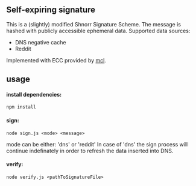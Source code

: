 ## Self-expiring signature

This is a (slightly) modified Shnorr Signature Scheme. The message is hashed with publicly accessible ephemeral data.
Supported data sources:

* DNS negative cache
* Reddit


Implemented with ECC provided by [mcl](https://github.com/herumi/mcl-wasm).

## usage
#### install dependencies:

`npm install`


#### sign:
`node sign.js <mode> <message>`

mode can be either: 'dns' or 'reddit'
In case of 'dns' the sign process will continue indefinately in order to refresh the data inserted into DNS.

#### verify:
`node verify.js <pathToSignatureFile>`

